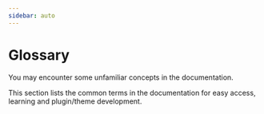 ```yaml
---
sidebar: auto
---
```


# Glossary

You may encounter some unfamiliar concepts in the documentation.

This section lists the common terms in the documentation for easy access, learning and plugin/theme development.
